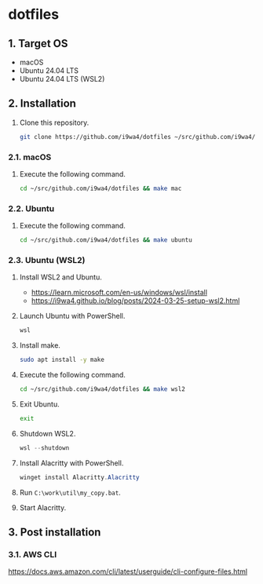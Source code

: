 # dotfiles

## 1. Target OS

- macOS
- Ubuntu 24.04 LTS
- Ubuntu 24.04 LTS (WSL2)

## 2. Installation

1. Clone this repository.

    ```sh
    git clone https://github.com/i9wa4/dotfiles ~/src/github.com/i9wa4/dotfiles
    ```

### 2.1. macOS

1. Execute the following command.

    ```sh
    cd ~/src/github.com/i9wa4/dotfiles && make mac
    ```

### 2.2. Ubuntu

1. Execute the following command.

    ```sh
    cd ~/src/github.com/i9wa4/dotfiles && make ubuntu
    ```

### 2.3. Ubuntu (WSL2)

1. Install WSL2 and Ubuntu.
    - <https://learn.microsoft.com/en-us/windows/wsl/install>
    - <https://i9wa4.github.io/blog/posts/2024-03-25-setup-wsl2.html>
1. Launch Ubuntu with PowerShell.

    ```powershell
    wsl
    ```

1. Install make.

    ```sh
    sudo apt install -y make
    ```

1. Execute the following command.

    ```sh
    cd ~/src/github.com/i9wa4/dotfiles && make wsl2
    ```

1. Exit Ubuntu.

    ```sh
    exit
    ```

1. Shutdown WSL2.

    ```powershell
    wsl --shutdown
    ```

1. Install Alacritty with PowerShell.

    ```powershell
    winget install Alacritty.Alacritty
    ```

1. Run `C:\work\util\my_copy.bat`.

1. Start Alacritty.

## 3. Post installation

### 3.1. AWS CLI

<https://docs.aws.amazon.com/cli/latest/userguide/cli-configure-files.html>
